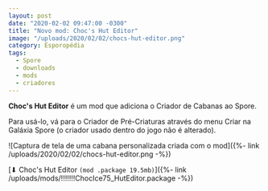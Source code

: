 ```yaml
---
layout: post
date: "2020-02-02 09:47:00 -0300"
title: "Novo mod: Choc's Hut Editor"
image: "/uploads/2020/02/02/chocs-hut-editor.png"
category: Esporopédia
tags:
  - Spore
  - downloads
  - mods
  - criadores
---
```

**Choc's Hut Editor** é um mod que adiciona o Criador de Cabanas ao Spore.

Para usá-lo, vá para o Criador de Pré-Criaturas através do menu Criar na Galáxia Spore (o criador usado dentro do jogo não é alterado).

![Captura de tela de uma cabana personalizada criada com o mod]({%- link /uploads/2020/02/02/chocs-hut-editor.png -%})

[⬇ Choc's Hut Editor `(mod .package 19.5mb)`]({%- link /uploads/mods/!!!!!!!ChocIce75_HutEditor.package -%})


